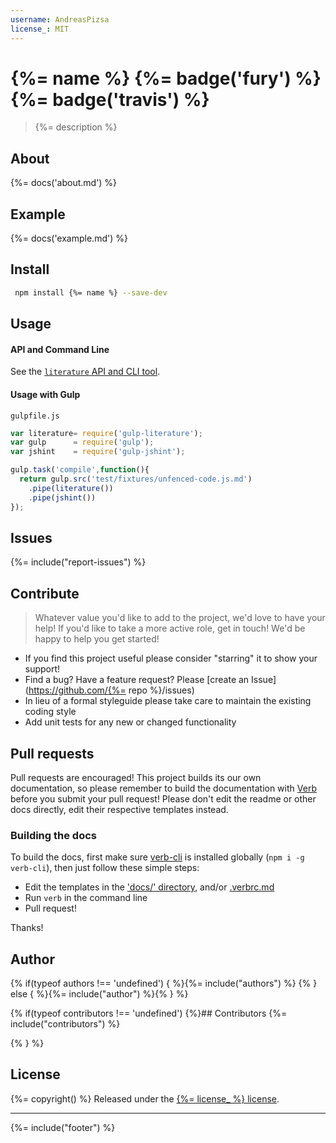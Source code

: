 ```yaml
---
username: AndreasPizsa
license_: MIT
---
```

# {%= name %} {%= badge('fury') %} {%= badge('travis') %}
> {%= description %}

## About
{%= docs('about.md') %}

## Example
{%= docs('example.md') %}

## Install
```bash
 npm install {%= name %} --save-dev
 ```

## Usage

#### API and Command Line
See the [`literature` API and CLI tool](//github.com/AndreasPizsa/literature).

#### Usage with Gulp
`gulpfile.js`
```js
var literature= require('gulp-literature');
var gulp      = require('gulp');
var jshint    = require('gulp-jshint');

gulp.task('compile',function(){
  return gulp.src('test/fixtures/unfenced-code.js.md')
    .pipe(literature())
    .pipe(jshint())
});
```

## Issues
{%= include("report-issues") %}

## Contribute

> Whatever value you'd like to add to the project, we'd love to have your help! If you'd like to take a more active role, get in touch! We'd be happy to help you get started!

* If you find this project useful please consider "starring" it to show your support!
* Find a bug? Have a feature request? Please [create an Issue](https://github.com/{%= repo %}/issues)
* In lieu of a formal styleguide please take care to maintain the existing coding style
* Add unit tests for any new or changed functionality

## Pull requests

Pull requests are encouraged! This project builds its our own documentation, so please remember to build the documentation with [Verb](https://github.com/assemble/verb) before you submit your pull request! Please don't edit the readme or other docs directly, edit their respective templates instead.

### Building the docs

To build the docs, first make sure [verb-cli](https://github.com/assemble/verb-cli) is installed globally (`npm i -g verb-cli`), then just follow these simple steps:

* Edit the templates in the ['docs/' directory](./docs), and/or [.verbrc.md](./.verbrc.md)
* Run `verb` in the command line
* Pull request!

Thanks!

## Author
{% if(typeof authors !== 'undefined') { %}{%= include("authors") %}
{% } else { %}{%= include("author") %}{% } %}

{% if(typeof contributors !== 'undefined') {%}## Contributors
{%= include("contributors") %}

{% } %}
## License
{%= copyright() %}
Released under the [{%= license_ %} license](LICENSE-MIT).


***

{%= include("footer") %}
